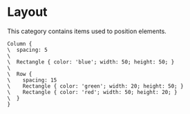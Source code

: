 Layout
======

This category contains items used to position elements.

```style
Column {
\  spacing: 5
\
\  Rectangle { color: 'blue'; width: 50; height: 50; }
\
\  Row {
\    spacing: 15
\    Rectangle { color: 'green'; width: 20; height: 50; }
\    Rectangle { color: 'red'; width: 50; height: 20; }
\  }
}
```